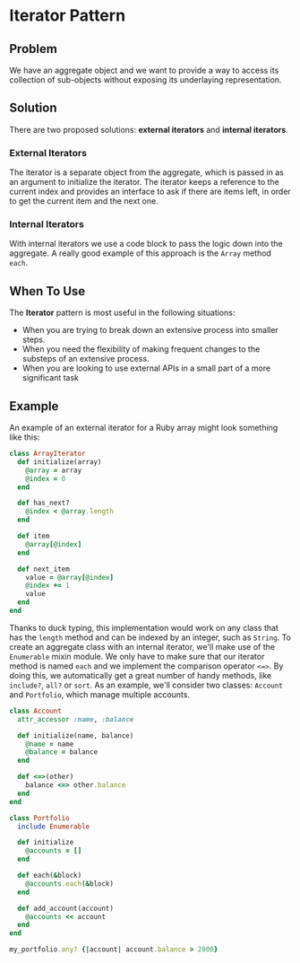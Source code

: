 # Iterator Pattern

## Problem
We have an aggregate object and we want to provide a way to access its collection of sub-objects without exposing its underlaying representation.

## Solution
There are two proposed solutions: **external iterators** and **internal iterators**.

### External Iterators
The iterator is a separate object from the aggregate, which is passed in as an argument to initialize the iterator. The iterator keeps a reference to the current index and provides an interface to ask if there are items left, in order to get the current item and the next one.

### Internal Iterators
With internal iterators we use a code block to pass the logic down into the aggregate. A really good example of this approach is the `Array` method `each`.

## When To Use
The **Iterator** pattern is most useful in the following situations:
- When you are trying to break down an extensive process into smaller steps.
- When you need the flexibility of making frequent changes to the substeps of an extensive process.
- When you are looking to use external APIs in a small part of a more significant task

## Example
An example of an external iterator for a Ruby array might look something like this:

```ruby
class ArrayIterator
  def initialize(array)
    @array = array
    @index = 0
  end

  def has_next?
    @index < @array.length
  end

  def item
    @array[@index]
  end

  def next_item
    value = @array[@index]
    @index += 1
    value
  end
end
```

Thanks to duck typing, this implementation would work on any class that has the `length` method and can be indexed by an integer, such as `String`.
To create an aggregate class with an internal iterator, we'll make use of the `Enumerable` mixin module. We only have to make sure that our iterator method is named `each` and we implement the comparison operator `<=>`. By doing this, we automatically get a great number of handy methods, like `include?`, `all?` or `sort`. As an example, we'll consider two classes: `Account` and `Portfolio`, which manage multiple accounts.

```ruby
class Account
  attr_accessor :name, :balance

  def initialize(name, balance)
    @name = name
    @balance = balance
  end

  def <=>(other)
    balance <=> other.balance
  end
end

class Portfolio
  include Enumerable

  def initialize
    @accounts = []
  end

  def each(&block)
    @accounts.each(&block)
  end

  def add_account(account)
    @accounts << account
  end
end
```

```ruby
my_portfolio.any? {|account| account.balance > 2000}
```
